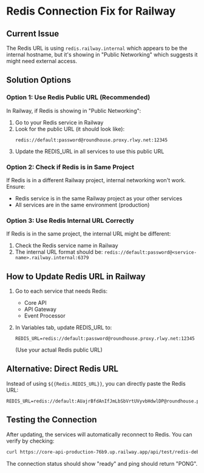 # Redis Connection Fix for Railway

## Current Issue
The Redis URL is using `redis.railway.internal` which appears to be the internal hostname, but it's showing in "Public Networking" which suggests it might need external access.

## Solution Options

### Option 1: Use Redis Public URL (Recommended)
In Railway, if Redis is showing in "Public Networking":

1. Go to your Redis service in Railway
2. Look for the public URL (it should look like):
   ```
   redis://default:password@roundhouse.proxy.rlwy.net:12345
   ```
3. Update the REDIS_URL in all services to use this public URL

### Option 2: Check if Redis is in Same Project
If Redis is in a different Railway project, internal networking won't work. Ensure:
- Redis service is in the same Railway project as your other services
- All services are in the same environment (production)

### Option 3: Use Redis Internal URL Correctly
If Redis is in the same project, the internal URL might be different:
1. Check the Redis service name in Railway
2. The internal URL format should be: `redis://default:password@<service-name>.railway.internal:6379`

## How to Update Redis URL in Railway

1. Go to each service that needs Redis:
   - Core API
   - API Gateway  
   - Event Processor

2. In Variables tab, update REDIS_URL to:
   ```
   REDIS_URL=redis://default:password@roundhouse.proxy.rlwy.net:12345
   ```
   (Use your actual Redis public URL)

## Alternative: Direct Redis URL
Instead of using `${{Redis.REDIS_URL}}`, you can directly paste the Redis URL:

```
REDIS_URL=redis://default:AUajrBfdAnIfJmLbSbVrtUVyvbHdwlDP@roundhouse.proxy.rlwy.net:12345
```

## Testing the Connection
After updating, the services will automatically reconnect to Redis. You can verify by checking:
```bash
curl https://core-api-production-76b9.up.railway.app/api/test/redis-debug
```

The connection status should show "ready" and ping should return "PONG".